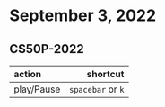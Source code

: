 # September 3, 2022

## CS50P-2022

| action | shortcut |
|:--- | ---:|
|play/Pause|`spacebar` or `k`